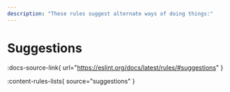 ```yaml
---
description: "These rules suggest alternate ways of doing things:"
---
```


# Suggestions

:docs-source-link{ url="https://eslint.org/docs/latest/rules/#suggestions" }

:content-rules-lists{ source="suggestions" }
